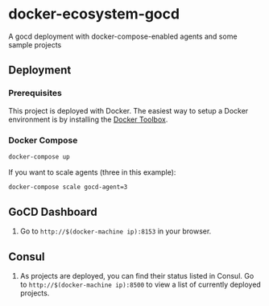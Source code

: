 # docker-ecosystem-gocd
A gocd deployment with docker-compose-enabled agents and some sample projects

## Deployment

### Prerequisites

This project is deployed with Docker. The easiest way to setup a Docker environment is by installing the [Docker Toolbox](https://www.docker.com/docker-toolbox).

### Docker Compose

```bash
docker-compose up
```

If you want to scale agents (three in this example):

```bash
docker-compose scale gocd-agent=3
```

## GoCD Dashboard

1. Go to `http://$(docker-machine ip):8153` in your browser.

## Consul

1. As projects are deployed, you can find their status listed in Consul. Go to `http://$(docker-machine ip):8500` to view a list of currently deployed projects.
